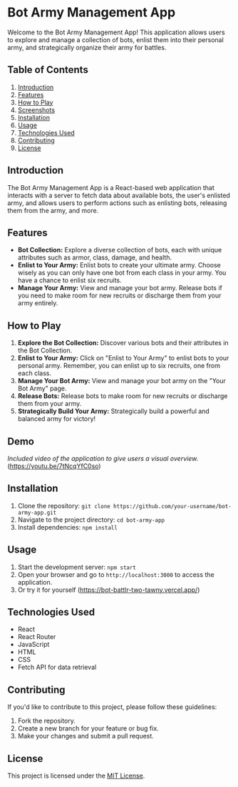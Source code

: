 # Bot Army Management App

Welcome to the Bot Army Management App! This application allows users to explore and manage a collection of bots, enlist them into their personal army, and strategically organize their army for battles.

## Table of Contents

1. [Introduction](#introduction)
2. [Features](#features)
3. [How to Play](#how-to-play)
4. [Screenshots](#screenshots)
5. [Installation](#installation)
6. [Usage](#usage)
7. [Technologies Used](#technologies-used)
8. [Contributing](#contributing)
9. [License](#license)

## Introduction

The Bot Army Management App is a React-based web application that interacts with a server to fetch data about available bots, the user's enlisted army, and allows users to perform actions such as enlisting bots, releasing them from the army, and more.

## Features

- **Bot Collection:** Explore a diverse collection of bots, each with unique attributes such as armor, class, damage, and health.
- **Enlist to Your Army:** Enlist bots to create your ultimate army. Choose wisely as you can only have one bot from each class in your army. You have a chance to enlist six recruits.
- **Manage Your Army:** View and manage your bot army. Release bots if you need to make room for new recruits or discharge them from your army entirely.

## How to Play

1. **Explore the Bot Collection:** Discover various bots and their attributes in the Bot Collection.
2. **Enlist to Your Army:** Click on "Enlist to Your Army" to enlist bots to your personal army. Remember, you can enlist up to six recruits, one from each class.
3. **Manage Your Bot Army:** View and manage your bot army on the "Your Bot Army" page.
4. **Release Bots:** Release bots to make room for new recruits or discharge them from your army.
5. **Strategically Build Your Army:** Strategically build a powerful and balanced army for victory!

## Demo

*Included video of the application to give users a visual overview.* (https://youtu.be/7tNcqYfC0so)

## Installation

1. Clone the repository: `git clone https://github.com/your-username/bot-army-app.git`
2. Navigate to the project directory: `cd bot-army-app`
3. Install dependencies: `npm install`

## Usage

1. Start the development server: `npm start`
2. Open your browser and go to `http://localhost:3000` to access the application.
3. Or try it for yourself (https://bot-battlr-two-tawny.vercel.app/)

## Technologies Used

- React
- React Router
- JavaScript
- HTML
- CSS
- Fetch API for data retrieval

## Contributing

If you'd like to contribute to this project, please follow these guidelines:
1. Fork the repository.
2. Create a new branch for your feature or bug fix.
3. Make your changes and submit a pull request.

## License

This project is licensed under the [MIT License](LICENSE).